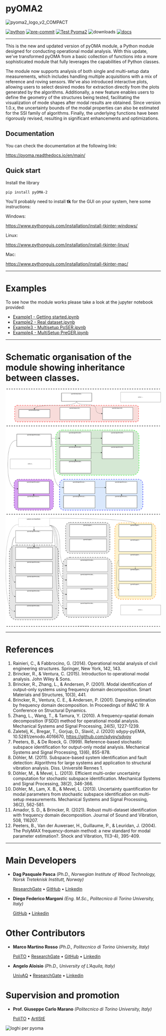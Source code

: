 # pyOMA2
![pyoma2_logo_v2_COMPACT](https://github.com/dagghe/pyOMA2/assets/64746269/aa19bc05-d452-4749-a404-b702e6fe685d)

[![python](https://img.shields.io/badge/python-3.8%20%7C%203.9%20%7C%203.10%20%7C%203.11%20%7C%203.12-blue.svg?style=flat&logo=python&logoColor=white)](https://www.python.org)
[![pre-commit](https://img.shields.io/badge/pre--commit-enabled-brightgreen?logo=pre-commit&logoColor=white)](https://github.com/pre-commit/pre-commit)
[![Test Pyoma2](https://github.com/dagghe/pyOMA2/actions/workflows/main.yml/badge.svg?branch=main&event=push)](https://github.com/dagghe/pyOMA2/actions/workflows/main.yml)
![downloads](https://img.shields.io/pepy/dt/pyOMA-2)
[![docs](https://readthedocs.org/projects/pyoma/badge/?version=main)](https://pyoma.readthedocs.io/en/main/)
_______________________

This is the new and updated version of pyOMA module, a Python module designed for conducting operational modal analysis.
With this update, we've transformed pyOMA from a basic collection of functions into a more sophisticated module that fully leverages the capabilities of Python classes.

The module now supports analysis of both single and multi-setup data measurements, which includes handling multiple acquisitions with a mix of reference and roving sensors. We've also introduced interactive plots, allowing users to select desired modes for extraction directly from the plots generated by the algorithms. Additionally, a new feature enables users to define the geometry of the structures being tested, facilitating the visualization of mode shapes after modal results are obtained. Since version 1.0.x, the uncertainty bounds of the modal properties can also be estimated for the SSI family of algorithms. Finally, the underlying functions have been rigorously revised, resulting in significant enhancements and optimizations.

## Documentation

You can check the documentation at the following link:

https://pyoma.readthedocs.io/en/main/

## Quick start

Install the library

```shell
pip install pyOMA-2
```

You'll probably need to install **tk** for the GUI on your system, here some instructions:

Windows:

https://www.pythonguis.com/installation/install-tkinter-windows/


Linux:

https://www.pythonguis.com/installation/install-tkinter-linux/

Mac:

https://www.pythonguis.com/installation/install-tkinter-mac/

_____

# Examples
To see how the module works please take a look at the jupyter notebook provided:

- [Example1 - Getting started.ipynb](Examples/Example1.ipynb)
- [Example2 - Real dataset.ipynb](Examples/Example2.ipynb)
- [Example3 - Multisetup PoSER.ipynb](Examples/Example3.ipynb)
- [Example4 - MultiSetup PreGER.ipynb](Examples/Example4.ipynb)
_____

# Schematic organisation of the module showing inheritance between classes.

![](docs/img/info.svg "")

_____

# References

1. Rainieri, C., & Fabbrocino, G. (2014). Operational modal analysis of civil engineering structures. Springer, New York, 142, 143.
2. Brincker, R., & Ventura, C. (2015). Introduction to operational modal analysis. John Wiley & Sons.
3. Brincker, R., Zhang, L., & Andersen, P. (2001). Modal identification of output-only systems using frequency domain decomposition. Smart Materials and Structures, 10(3), 441.
4. Brincker, R., Ventura, C. E., & Andersen, P. (2001). Damping estimation by frequency domain decomposition. In Proceedings of IMAC 19: A Conference on Structural Dynamics.
5. Zhang, L., Wang, T., & Tamura, Y. (2010). A frequency–spatial domain decomposition (FSDD) method for operational modal analysis. Mechanical Systems and Signal Processing, 24(5), 1227-1239.
6. Zaletelj, K., Bregar, T., Gorjup, D., Slavič, J. (2020) sdypy-pyEMA, 10.5281/zenodo.4016670, https://github.com/sdypy/sdypy
7. Peeters, B., & De Roeck, G. (1999). Reference-based stochastic subspace identification for output-only modal analysis. Mechanical Systems and Signal Processing, 13(6), 855-878.
8. Döhler, M. (2011). Subspace-based system identification and fault detection: Algorithms for large systems and application to structural vibration analysis. Diss. Université Rennes 1.
9. Döhler, M., & Mevel, L. (2013). Efficient multi-order uncertainty computation for stochastic subspace identification. Mechanical Systems and Signal Processing, 38(2), 346-366.
10. Döhler, M., Lam, X. B., & Mevel, L. (2013). Uncertainty quantification for modal parameters from stochastic subspace identification on multi-setup measurements. Mechanical Systems and Signal Processing, 36(2), 562-581.
11. Amador, S. D., & Brincker, R. (2021). Robust multi-dataset identification with frequency domain decomposition. Journal of Sound and Vibration, 508, 116207.
12. Peeters, B., Van der Auweraer, H., Guillaume, P., & Leuridan, J. (2004). The PolyMAX frequency-domain method: a new standard for modal parameter estimation?. Shock and Vibration, 11(3-4), 395-409.
____

# Main Developers

- **Dag Pasquale Pasca** *(Ph.D., Norwegian Institute of Wood Technology, Norsk Treteknisk Institutt, Norway)*

  [ResearchGate](https://www.researchgate.net/profile/Dag-Pasquale-Pasca) • [GitHub](https://github.com/dagghe) • [Linkedin](https://www.linkedin.com/in/dag-pasca-33a947a7/)

- **Diego Federico Margoni** *(Eng. M.Sc., Politecnico di Torino University, Italy)*

  [GitHub](https://github.com/dfm88) • [Linkedin](https://www.linkedin.com/in/diego-federico-margoni-7568061a2)

# Other Contributors

- **Marco Martino Rosso** *(Ph.D., Politecnico di Torino University, Italy)*

  [PoliTO](https://www.polito.it/personale?p=marco.rosso) • [ResearchGate](https://www.researchgate.net/profile/Marco-Martino-Rosso) • [GitHub](https://github.com/marco-rosso-m) • [Linkedin](https://www.linkedin.com/in/marco-martino-rosso-01952a201/)

- **Angelo Aloisio** *(Ph.D., University of L’Aquila, Italy)*

  [UnivAQ](https://www.ing.univaq.it/personale/scheda_personale.php?codice=693) • [ResearchGate](https://www.researchgate.net/profile/Angelo-Aloisio) • [Linkedin](https://www.linkedin.com/in/angelo-aloisio-3b344b148/)

# Supervision and promotion

- **Prof. Giuseppe Carlo Marano** *(Politecnico di Torino University, Italy)*

  [PoliTO](https://www.polito.it/personale?p=giuseppe.marano) • [ArtIStE](http://www.civilml.polito.it/)

![loghi per pyoma](https://github.com/user-attachments/assets/8ca0356a-ecb5-4e4e-9302-8df89ed37951)
